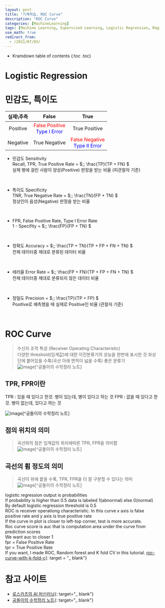 ```yaml
---
layout: post
title: "기계학습, ROC Curve"
description: "ROC Curve"
categories: [MachineLearning]
tags: [Machine Learning, Supervised Learning, Logistic Regression, Regression, ROC Curve]
use_math: true
redirect_from:
  - /2021/07/03/
---
```


* Kramdown table of contents
{:toc .toc}

# Logistic Regression
 

# 민감도, 특이도    

|실제\\추측 | False | True |
|:---:|:---:|:---:|
|Positive|<span style="color:red">False Positive</span><br /><span style="color:blue">Type I Error</span>|True Positive|    
|Negative|True Negative|<span style="color:red"> False Negative</span><br /><span style="color:blue"> Type II Error </span>|    

- 민감도 Sensitivity     
Recall, TPR, True Positive Rate = $\;\; \frac{TP}{TP + FN} $    
실제 병에 걸린 사람이 양성(Positive) 판정을 받는 비율 (피관찰자 기준)    
    
<br />    
        
- 특이도 Specificity    
TNR, True Negative Rate = $\;\; \frac{TN}{FP + TN} $    
정상인이 음성(Negative) 판정을 받는 비율    
    
<br />    
        
- FPR, False Positive Rate, Type I Error Rate    
1 - Specifity = $\;\; \frac{FP}{FP + TN} $    
<br />    
     
- 정확도 Accuracy = $\;\; \frac{TP + TN}{TP + FP + FN + TN} $    
전체 데이터중 제대로 분류된 데이터 비율    
<br />    
    
- 에러율 Error Rate = $\;\; \frac{FP + FN}{TP + FP + FN + TN} $    
전체 데이터중 제대로 분류되지 않은 데이터 비율  
<br />    

- 정밀도 Precision = $\;\; \frac{TP}{TP + FP} $    
Positive로 예측했을 때 실제로 Positive인 비율 (관찰자 기준)     
<br />    


# ROC Curve    
> 수신자 조작 특성 (Receiver Operating Characteristic)      
> 다양한 threshold(임계값)에 대한 이진분류기의 성능을 한번에 표시한 것
> 좌상단에 붙어있을 수록(곡선 아래 면적이 넓을 수록) 좋은 분류기    
![image](https://user-images.githubusercontent.com/32366711/124346110-01a74f80-dc18-11eb-9546-5ede0492c1a3.png)[^공돌이의 수학정리 노트]

## TPR, FPR이란    
TPR : 있을 때 있다고 한것. 병이 있는데, 병이 있다고 하는 것
FPR : 없을 때 있다고 한 것. 병이 없는데, 있다고 하는 것

![image](https://user-images.githubusercontent.com/32366711/124346455-daea1880-dc19-11eb-8b4a-a8ffd299cf87.png)[^공돌이의 수학정리 노트]

## 점의 위치의 의미    
> 곡선위의 점은 임계값의 위치에따른 TPR, FPR을 의미함    
![image](https://user-images.githubusercontent.com/32366711/124346465-e9383480-dc19-11eb-84db-fbbd6aba44ab.png)[^공돌이의 수학정리 노트]

## 곡선의 휨 정도의 의미    
> 곡선이 위에 붙을 수록, TPR, FPR을 더 잘 구분할 수 있다는 의미    
![image](https://user-images.githubusercontent.com/32366711/124346501-27cdef00-dc1a-11eb-9b7d-ba31c422c55b.png)[^공돌이의 수학정리 노트]


logistic regression output is probabilities         
If probability is higher than 0.5 data is labeled 1(abnormal) else 0(normal)         
By default logistic regression threshold is 0.5           
ROC is receiver operationg characteristic. In this curve x axis is false positive rate and y axis is true positive rate            
If the curve in plot is closer to left-top corner, test is more accurate.        
Roc curve score is auc that is computation area under the curve from prediction scores          
We want auc to closer 1            
fpr = False Positive Rate           
tpr = True Positive Rate            
If you want, I made ROC, Random forest and K fold CV in this tutorial. 
[roc-curve-with-k-fold-c](https://www.kaggle.com/kanncaa1/roc-curve-with-k-fold-cv/){: target = "_ blank"}           


# 참고 사이트
- [로스카츠의 AI 머신러닝](https://losskatsu.github.io/machine-learning/stat-roc-curve/#2-%EB%AF%BC%EA%B0%90%EB%8F%84%EC%99%80-%ED%8A%B9%EC%9D%B4%EB%8F%84){: target="_ blank"}    
- [공돌이의 수학정리 노트](https://angeloyeo.github.io/2020/08/05/ROC.html){: target="_ blank"}
